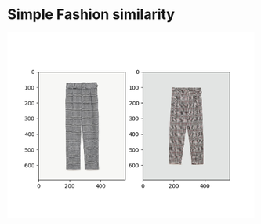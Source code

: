 # Simple Fashion similarity

![alt text](https://github.com/kangseonghyun/AI/blob/master/fashion_similarity/Figure_1.png "best_similar_item")
